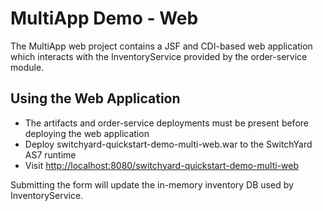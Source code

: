 # MultiApp Demo - Web

The MultiApp web project contains a JSF and CDI-based web application which interacts with the InventoryService provided by the order-service module.

## Using the Web Application

* The artifacts and order-service deployments must be present before deploying the web application
* Deploy switchyard-quickstart-demo-multi-web.war to the SwitchYard AS7 runtime
* Visit <http://localhost:8080/switchyard-quickstart-demo-multi-web>

Submitting the form will update the in-memory inventory DB used by InventoryService.

